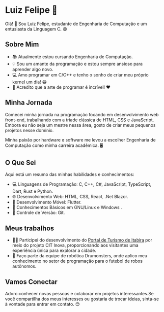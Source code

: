 # Luiz Felipe 🚀

Olá! 👋 Sou Luiz Felipe, estudante de Engenharia de Computação e um entusiasta da Linguagem C. 😄

## Sobre Mim

- 📚 Atualmente estou cursando Engenharia de Computação.
- 💡 Sou um amante da programação e estou sempre ansioso para aprender algo novo.
- 💻 Amo programar em C/C++ e tenho o sonho de criar meu próprio kernel um dia! 😁
- 🌟 Acredito que a arte de programar é incrível! ❤️

## Minha Jornada

Comecei minha jornada na programação focando em desenvolvimento web front-end, trabalhando com a tríade clássica de HTML, CSS e JavaScript. Embora eu não seja um mestre nessa área, gosto de criar meus pequenos projetos nesse domínio.

Minha paixão por hardware e software me levou a escolher Engenharia de Computação como minha carreira acadêmica. 🖥️

## O Que Sei

Aqui está um resumo das minhas habilidades e conhecimentos:

- 💻 Linguagens de Programação: C, C++, C#, JavaScript, TypeScript, Dart, Rust e Python.
- 🌐 Desenvolvimento Web: HTML, CSS, React, .Net Blazor.
- 📱 Desenvolvimento Móvel: Flutter.
- 🐧 Conhecimentos Básicos em GNU/Linux e Windows .
- 🐙 Controle de Versão: Git.

## Meus trabalhos

- 👨‍💻 Participei do desenvolvimento do [Portal de Turismo de Itabira](https://turismo.itabira.mg.gov.br/) por meio do projeto CIT Inova, proporcionando aos visitantes uma experiência única para explorar a cidade.
- 🤖 Faço parte da equipe de robótica Drumonsters, onde aplico meu conhecimento no setor de programação para o futebol de robos autônomos.

## Vamos Conectar

Adoro conhecer novas pessoas e colaborar em projetos interessantes.Se você compartilha dos meus interesses ou gostaria de trocar ideias, sinta-se à vontade para entrar em contato. 😊

